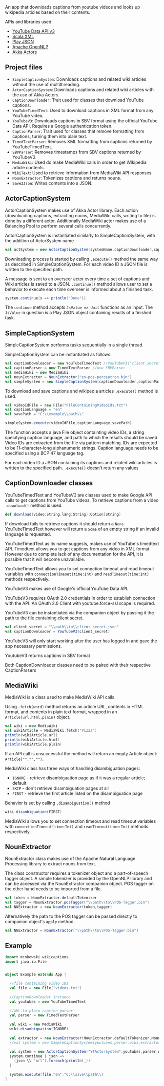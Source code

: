 An app that downloads captions from youtube videos and looks up wikipedia articles based on their contents.

APIs and libraries used:
* [YouTube Data API v3](https://developers.google.com/youtube/v3)
* [Scala XML](https://github.com/scala/scala-xml)
* [Play JSON](https://github.com/playframework/play-json)
* [Apache OpenNLP](http://opennlp.apache.org/)
* [Akka Actors](https://akka.io/docs/)


## Project files

* `SimpleCaptionSystem`: Downloads captions and related wiki articles without the use of multithreading.
* `ActorCaptionSystem`: Downloads captions and related wiki articles with the use of Akka Actors.
* `CaptionDownloader`: Trait used for classes that download YouTube captions.
* `YouTubeTimedText`: Used to download captions in XML format from any YouTube video.
* `YouTubeV3`: Downloads captions in SBV format using the official YouTube Data API. Requires a Google authentication token.
* `CaptionParser`: Trait used for classes that remove formatting from captions, turning them into plain text.
* `TimedTextParser`: Removes XML formatting from captions returned by YouTubeTimedText.
* `SBVParser`: Removes timestamps from SBV captions returned by YouTubeV3.
* `MediaWiki`: Used do make MediaWiki calls in order to get Wikipedia article contents.
* `WikiText`: Used to retrieve information from MediaWiki API responses.
* `NounExtractor`: Tokenizes captions and returns nouns.
* `Save2Json`: Writes contents into a JSON.

## ActorCaptionSystem

ActorCaptionSystem makes use of Akka Actor library.
Each action (downloading captions, extracting nouns, MediaWiki calls, writing to file) is done by a different actor.
Additionally MediaWiki actor makes use of a Balancing Pool to perform several calls concurrently.


ActorCaptionSystem is instantiated similarly to SimpleCaptionSystem, with the addition of ActorSystem name
```scala
val actSystem = new ActorCaptionSystem(systemName,captionDownloader,captionParser,mediaWiki,nounExtractor)
```

Downloading process is started by calling `.execute()` method the same way as described in SimpleCaptionSystem.
For each video ID a JSON file is written to the specified path.


A message is sent to an overseer actor every time a set of captions and Wiki articles is saved to a JSON.
`.continue()` method allows user to set a behavior to execute each time overseer is informed about a finished task.
```scala
system.continue(x => println("Done"))
```
The `continue` method accepts `JsValue => Unit` functions as an input. 
The `JsValue` in question is a Play JSON object containing results of a finished task.


## SimpleCaptionSystem

SimpleCaptionSystem performs tasks sequentially in a single thread.

SimpleCaptionSystem can be instantiated as follows:
```scala
val captionDownloader = new YouTubeTimedText //YouTubeV3("client_secret.json")
val captionParser = new TimedTextParser //new SBVParser
val mediaWiki = new MediaWiki
val nounExtractor = NounExtractor("en-pos-perceptron.bin")
val simpleSystem = new SimpleCaptionSystem(captionDownloader,captionParser,mediaWiki,nounExtractor)
```

To download and save captions and wikipedia articles `.execute()` method is used.

```scala
val videoIdFile = new File("FileContainingVideoIds.txt")
val captionLanguage = "en"
val savePath = "C:\\example\\path\\"

simpleSystem.execute(videoIdFile,captionLanguage,savePath)
```
The function accepts a java File object containting video IDs, a string specifying caption language, and path to which the results should be saved.
Video IDs are extracted from the file via pattern matching. IDs are expected to be 11-character-long alphanumeric strings.
Caption language needs to be specified using a BCP 47 language tag.

For each video ID a JSON containing its captions and related wiki articles is written to the specified path.
`.execute()` doesn't return any values



## CaptionDownloader classes

YouTubeTimedText and YouTubeV3 are classes used to make Google API calls to get captions from YouTube videos.
To retrieve captions from a video `.download()` method is used.
```scala
def download(video:String,lang:String):Option[String]
```
If download fails to retrieve captions it should return a `None`. YouTubeTimedText however will return a `Some` of an empty string if an invalid language is requested.


YouTubeTimedText as its name suggests, makes use of YouTube's timedtext API.
Timedtext allows you to get captions from any video in XML format. However due to complete lack of any documentation for the API, it is possible that it will become unavailable.

YouTubeTimedText allows you to set connection timeout and read timeout variables with `connectionTimeout(time:Int)` and `readTimeout(time:Int)` methods respectively.


YouTubeV3 makes use of Google's official YouTube Data API.

YouTubeV3 requires OAuth 2.0 credentials in order to establish connection with the API. 
An OAuth 2.0 Client with youtube.force-ssl scope is required.

YouTubeV3 can be instantiated via the companion object by passing it the path to the file containing client secret.
```scala
val client_secret = "\\path\\to\\client_secret.json"
val captionDownloader = YouTubeV3(client_secret)
```

YouTubeV3 will only start working after the user has logged in and gave the app necessary permissions.

YoutubeV3 returns captions in SBV format

Both CaptionDownloader classes need to be paired with their respective CaptionParsers


## MediaWiki

MediaWiki is a class used to make MediaWiki API calls.

Using `.fetch(word)` method returns an article URL, contents in HTML format, and contents in plain text format, wrapped in an `Article(url,html,plain)` object.
```scala
val wiki = new MediaWiki
val wikiArticle = MediaWiki.fetch("Pizza")
println(wikiArticle.url)
println(wikiArticle.html)
println(wikiArticle.plain)
```

If an API call is unsuccessful the method will return an empty Article object: `Article("","","")`.


MediaWiki class has three ways of handling disambiguation pages:
* `IGNORE` - retrieve disambiguation page as if it was a regular article; default
* `SKIP` - don't retrieve disambiguation pages at all
* `FIRST` - retrieve the first article listed on the disambiguation page

Behavior is set by calling `.disambiguation()` method
```scala
wiki.disambiguation(FIRST)
```

MediaWiki allows you to set connection timeout and read timeout variables with `connectionTimeout(time:Int)` and `readTimeout(time:Int)` methods respectively.


## NounExtractor

NounExtractor class makes use of the Apache Natural Language Processing library to extract nouns from text.

The class constructor requires a tokenizer object and a part-of-speech tagger object. A simple tokenizer is provided by the OpenNLP library and can be accessed via the NounExtractor companion object. POS tagger on the other hand needs to be imported from a file.

```scala
val token = NounExtractor.defaultTokenizer
val tagger = NounExtractor.posTagger("\\path\\to\\POS-Tagger.bin")
val NNExtractor = new NounExtractor(token,tagger)
```

Alternatively the path to the POS tagger can be passed directly to companion object's `apply` method.
```scala
val NNExtractor = NounExtractor("\\path\\to\\POS-Tagger.bin")
```

## Example

```scala
import mcnkowski.wikicaptions._
import java.io.File


object Example extends App {

  //file containing video IDs
  val file = new File("videos.txt")
  
  //CaptionDownloader instance
  val youtubes = new YouTubeTimedText
  
  //XML-to-plain caption parser
  val parser = new TimedTextParser
  
  val wiki = new MediaWiki
  wiki.disambiguation(IGNORE)
  
  val extractor = new NounExtractor(NounExtractor.defaultTokenizer,NounExtractor.posTagger("en-pos-perceptron.bin"))
  //val system = new SimpleCaptionSystem(youtubes,parser,wiki,extractor)
  
  val system = new ActorCaptionSystem("YTActorSystem",youtubes,parser,wiki,extractor)
  system.continue { json => 
    (json \\ "url").foreach(println(_))
  }
  
  system.execute(file,"en","C:\\save\\path\\)
}
```